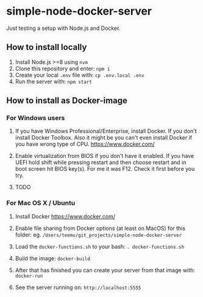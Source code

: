 # simple-node-docker-server

Just testing a setup with Node.js and Docker.

## How to install locally

1) Install Node.js >=8 using `nvm`
2) Clone this repository and enter: `npm i`
3) Create your local `.env` file with: `cp .env.local .env`
4) Run the server with: `npm start`

## How to install as Docker-image

### For Windows users

1) If you have Windows Professional/Enterprise, install Docker. If you don't install Docker Toolbox. Also it might be you can't even install Docker if you have wrong type of CPU. https://www.docker.com/

2) Enable virtualization from BIOS if you don't have it enabled. If you have UEFI hold shift while pressing restart and then choose restart and in boot screen hit BIOS key(s). For me it was F12. Check it first before you try.

3) TODO

### For Mac OS X / Ubuntu

1) Install Docker https://www.docker.com/

2) Enable file sharing from Docker options (at least on MacOS) for this folder: eg. `/Users/teemu/git_projects/simple-node-docker-server`

3) Load the `docker-functions.sh` to your bash: `. docker-functions.sh`

4) Build the image: `docker-build`

5) After that has finished you can create your server from that image with: `docker-run`

6) See the server running on: `http://localhost:5555`
